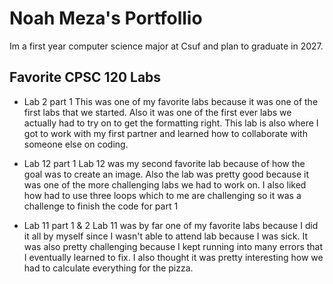 # Noah Meza's Portfollio

Im a first year computer science major at Csuf and plan to graduate in 2027.

## Favorite CPSC 120 Labs

* Lab 2 part 1
This was one of my favorite labs because it was one of the first labs that we started. Also it was one of the first ever labs we actually had to try on to get the formatting right. This lab is also where I got to work with my first partner and learned how to collaborate with someone else on coding.

* Lab 12 part 1
Lab 12 was my second favorite lab because of how the goal was to create an image. Also the lab was pretty good because it was one of the more challenging labs we had to work on. I also liked how had to use three loops which to me are challenging so it was a challenge to finish the code for part 1

* Lab  11 part 1 & 2
Lab 11 was by far one of my favorite labs because I did it all by myself since I wasn't able to attend lab because I was sick. It was also pretty challenging because I kept running into many errors that I eventually learned to fix. I also thought it was pretty interesting how we had to calculate everything for the pizza.